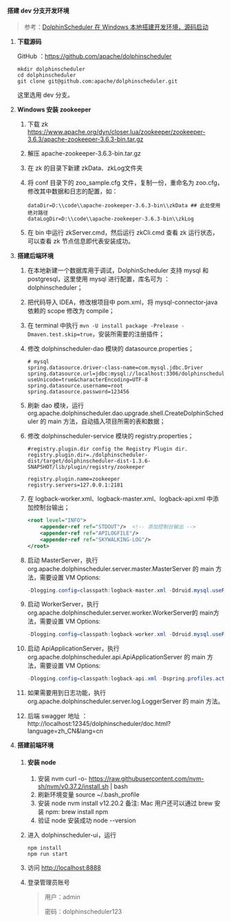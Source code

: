 #### 搭建 dev 分支开发环境

>    参考：[DolphinScheduler 在 Windows 本地搭建开发环境，源码启动](https://dolphinscheduler.apache.org/zh-cn/blog/DS_run_in_windows.html)

1.   **下载源码**

     GitHub ：https://github.com/apache/dolphinscheduler

     ```shell
     mkdir dolphinscheduler
     cd dolphinscheduler
     git clone git@github.com:apache/dolphinscheduler.git
     ```

     这里选用 dev 分支。

2.   **Windows 安装 zookeeper**

     1.   下载 zk https://www.apache.org/dyn/closer.lua/zookeeper/zookeeper-3.6.3/apache-zookeeper-3.6.3-bin.tar.gz

     2.   解压 apache-zookeeper-3.6.3-bin.tar.gz

     3.   在 zk 的目录下新建 zkData、zkLog文件夹

     4.   将 conf 目录下的 zoo_sample.cfg 文件，复制一份，重命名为 zoo.cfg，修改其中数据和日志的配置，如：

          ```shell
          dataDir=D:\\code\\apache-zookeeper-3.6.3-bin\\zkData ## 此处使用绝对路径
          dataLogDir=D:\\code\\apache-zookeeper-3.6.3-bin\\zkLog
          ```

     5.   在 bin 中运行 zkServer.cmd，然后运行 zkCli.cmd 查看 zk 运行状态，可以查看 zk 节点信息即代表安装成功。

3.   **搭建后端环境**

     1.   在本地新建一个数据库用于调试，DolphinScheduler 支持 mysql 和 postgresql，这里使用 mysql 进行配置，库名可为 ：dolphinscheduler；

     2.   把代码导入 IDEA，修改根项目中 pom.xml，将 mysql-connector-java 依赖的 scope 修改为 compile；

     3.   在 terminal 中执行 `mvn -U install package -Prelease -Dmaven.test.skip=true`，安装所需要的注册插件；

     4.   修改 dolphinscheduler-dao 模块的 datasource.properties；

          ```properties
          # mysql
          spring.datasource.driver-class-name=com.mysql.jdbc.Driver
          spring.datasource.url=jdbc:mysql://localhost:3306/dolphinscheduler?useUnicode=true&characterEncoding=UTF-8
          spring.datasource.username=root
          spring.datasource.password=123456
          ```

     5.   刷新 dao 模块，运行 org.apache.dolphinscheduler.dao.upgrade.shell.CreateDolphinScheduler 的 main 方法，自动插入项目所需的表和数据；

     6.   修改 dolphinscheduler-service 模块的 registry.properties；

          ```properties
          #registry.plugin.dir config the Registry Plugin dir.
          registry.plugin.dir=./dolphinscheduler-dist/target/dolphinscheduler-dist-1.3.6-SNAPSHOT/lib/plugin/registry/zookeeper
          
          registry.plugin.name=zookeeper
          registry.servers=127.0.0.1:2181
          ```

     7.   在 logback-worker.xml、logback-master.xml、logback-api.xml 中添加控制台输出；

          ```xml
          <root level="INFO">
              <appender-ref ref="STDOUT"/>  <!-- 添加控制台输出 -->
              <appender-ref ref="APILOGFILE"/>
              <appender-ref ref="SKYWALKING-LOG"/>
          </root>
          ```

     8.   启动 MasterServer，执行 org.apache.dolphinscheduler.server.master.MasterServer 的 main 方法，需要设置 VM Options:

          ```java
          -Dlogging.config=classpath:logback-master.xml -Ddruid.mysql.usePingMethod=false
          ```

     9.   启动 WorkerServer，执行org.apache.dolphinscheduler.server.worker.WorkerServer的 main方法，需要设置 VM Options:

          ```java
          -Dlogging.config=classpath:logback-worker.xml -Ddruid.mysql.usePingMethod=false
          ```

     10.   启动 ApiApplicationServer，执行 org.apache.dolphinscheduler.api.ApiApplicationServer 的 main 方法，需要设置 VM Options:

           ```java
           -Dlogging.config=classpath:logback-api.xml -Dspring.profiles.active=api
           ```

     11.   如果需要用到日志功能，执行 org.apache.dolphinscheduler.server.log.LoggerServer 的 main 方法。

     12.   后端 swagger 地址 ：http://localhost:12345/dolphinscheduler/doc.html?language=zh_CN&lang=cn

4.   **搭建前端环境** 

     1.   #### 安装 node

          1.   安装 nvm
               curl -o- https://raw.githubusercontent.com/nvm-sh/nvm/v0.37.2/install.sh | bash
          2.   刷新环境变量
               source ~/.bash_profile
          3.   安装 node
               nvm install v12.20.2 备注: Mac 用户还可以通过 brew 安装 npm: brew install npm
          4.   验证 node 安装成功
               node --version

     2.   进入 dolphinscheduler-ui，运行

          ```shell
          npm install
          npm run start
          ```

     3.   访问 [http://localhost:8888](http://localhost:8888/)

     4.   登录管理员账号

          >    用户：admin
          >
          >    密码：dolphinscheduler123
